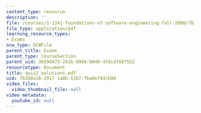 ```yaml
---
content_type: resource
description: ''
file: /courses/1-124j-foundations-of-software-engineering-fall-2000/7b3d8a1639171a8b52b7fba0ef43cb00_quiz2_solutions.pdf
file_type: application/pdf
learning_resource_types:
- Exams
ocw_type: OCWFile
parent_title: Exams
parent_type: CourseSection
parent_uid: 3659d473-2b1b-9994-b040-47dcdf687552
resourcetype: Document
title: quiz2_solutions.pdf
uid: 7b3d8a16-3917-1a8b-52b7-fba0ef43cb00
video_files:
  video_thumbnail_file: null
video_metadata:
  youtube_id: null
---
```

